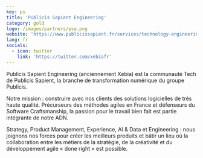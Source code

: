 ```yaml
---
key: ps
title: 'Publicis Sapient Engineering'
category: gold
logo: /images/partners/pse.png
website: 'https://www.publicissapient.fr/services/technology-engineering'
lang: fr
socials:
  - icon: twitter
    link: 'https://twitter.com/xebiafr'
---
```

Publicis Sapient Engineering (anciennement Xebia) est la communauté Tech de Publicis Sapient, la branche de transformation numérique du groupe Publicis.

Notre mission : construire avec nos clients des solutions logicielles de très haute qualité. Précurseurs des méthodes agiles en France et défenseurs du Software Craftsmanship, la passion pour le travail bien fait est partie intégrante de notre ADN.

Strategy, Product Management, Experience, AI & Data et Engineering : nous joignons nos forces pour créer les meilleurs produits et bâtir un lieu où la collaboration entre les métiers de la stratégie, de la créativité et du développement agile « done right » est possible.
